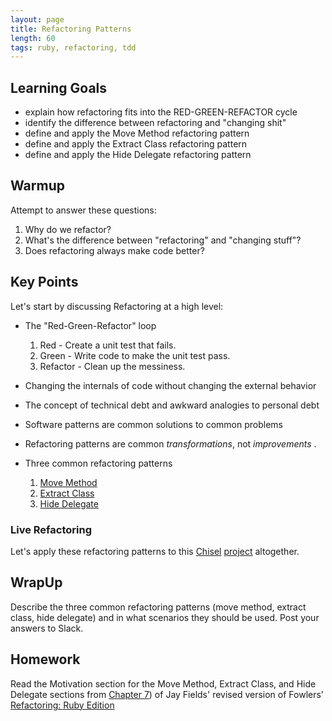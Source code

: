 ```yaml
---
layout: page
title: Refactoring Patterns
length: 60
tags: ruby, refactoring, tdd
---
```


## Learning Goals

*   explain how refactoring fits into the RED-GREEN-REFACTOR cycle
*   identify the difference between refactoring and "changing shit"
*   define and apply the Move Method refactoring pattern
*   define and apply the Extract Class refactoring pattern
*   define and apply the Hide Delegate refactoring pattern

## Warmup

Attempt to answer these questions:

1.  Why do we refactor?
2.  What's the difference between "refactoring" and "changing stuff"?
3.  Does refactoring always make code better?

## Key Points

Let's start by discussing Refactoring at a high level:

*   The "Red-Green-Refactor" loop

    1.  Red - Create a unit test that fails.
    2.  Green - Write code to make the unit test pass.
    3.  Refactor - Clean up the messiness.


*   Changing the internals of code without changing the external behavior
*   The concept of technical debt and awkward analogies to personal debt
*   Software patterns are common solutions to common problems
*   Refactoring patterns are common *transformations*, not *improvements* .
*   Three common refactoring patterns

    1.  [Move Method](refactoring_patterns_1)
    2.  [Extract Class](refactoring_patterns_2)
    3.  [Hide Delegate](refactoring_patterns_3)

### Live Refactoring  
Let's apply these refactoring patterns to this [Chisel](https://github.com/turingschool/curriculum/blob/master/source/projects/chisel.markdown) [project](https://github.com/AliSchlereth/chisel) altogether. 

## WrapUp  
Describe the three common refactoring patterns (move method, extract class, hide delegate) and in what scenarios they should be used. Post your answers to Slack.  

## Homework 
Read the Motivation section for the Move Method, Extract Class, and Hide Delegate sections from [Chapter 7](https://dl.dropboxusercontent.com/u/69001/Refactoring/Refactoring%20-%20Chapter%207.pdf)) of Jay Fields' revised version of Fowlers'
[Refactoring: Ruby Edition](http://www.amazon.com/Refactoring-Edition-Addison-Wesley-Professional-Series/dp/0321984137)
